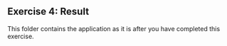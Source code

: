 ## Exercise 4: Result ##

This folder contains the application as it is after you have completed this exercise.